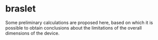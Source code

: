 # braslet
Some preliminary calculations are proposed here, based on which it is possible to obtain conclusions about the limitations of the overall dimensions of the device.
